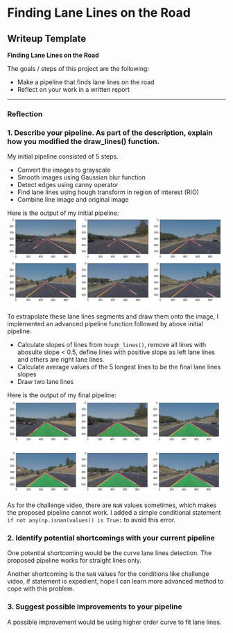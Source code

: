 # **Finding Lane Lines on the Road** 

## Writeup Template

**Finding Lane Lines on the Road**

The goals / steps of this project are the following:
* Make a pipeline that finds lane lines on the road
* Reflect on your work in a written report


[//]: # "Image References"

[image1]: ./examples/grayscale.jpg "Grayscale"
[image2]: ./doc_images/output_initial_pipeline.png
[image3]: ./doc_images/output_final_pipeline.png
---


### Reflection

### 1. Describe your pipeline. As part of the description, explain how you modified the draw_lines() function.

My initial pipeline consisted of 5 steps.
- Convert the images to grayscale
- Smooth images using Gaussian blur function
- Detect edges using canny operator
- Find lane  lines using  hough transform in  region of interest (RIO)
- Combine line image and original image

Here is the output of  my initial pipeline: 
![alt text][image2]

To  extrapolate these lane lines segments and draw them onto the image, I implemented an advanced pipeline function followed by above initial pipeline.
- Calculate slopes of  lines from `hough_lines()`, remove all lines with abosulte slope <  0.5, define lines with positive slope as left lane lines and others are right lane lines.
- Calculate average values of the 5 longest lines to be the final lane lines  slopes
- Draw two lane lines

Here is the output of my final pipeline:
![alt text][image3]

As for the challenge video, there are `NaN` values sometimes, which makes the proposed pipeline cannot work. I added a simple conditional statement `if not any(np.isnan(values)) is True:` to avoid this error.

### 2. Identify potential shortcomings with your current pipeline

One potential shortcoming would be the curve lane lines detection. The proposed pipeline works for straight lines only.

Another shortcoming is the `NaN` values for the conditions like challenge video,  if statement is expedient, hope I can learn more advanced method to cope with this problem.

### 3. Suggest possible improvements to your pipeline

A possible improvement would be using higher order curve  to fit lane lines.
